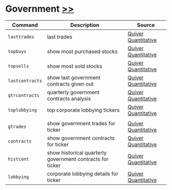# Government [>>](https://gamestonkterminal.github.io/GamestonkTerminal/stocks/government/)

Command|Description | Source
----|----|----
`lasttrades`           |last trades |[Quiver Quantitative](https://www.quiverquant.com)
`topbuys`              |show most purchased stocks |[Quiver Quantitative](https://www.quiverquant.com)
`topsells`             |show most sold stocks |[Quiver Quantitative](https://www.quiverquant.com)
`lastcontracts`        |show last government contracts given out |[Quiver Quantitative](https://www.quiverquant.com)
`qtrcontracts`         |quarterly government contracts analysis |[Quiver Quantitative](https://www.quiverquant.com)
`toplobbying`          |top corporate lobbying tickers |[Quiver Quantitative](https://www.quiverquant.com)
||
`gtrades`              |show government trades for ticker |[Quiver Quantitative](https://www.quiverquant.com)
`contracts`            |show government contracts for ticker |[Quiver Quantitative](https://www.quiverquant.com)
`histcont`             |show historical quarterly government contracts for ticker |[Quiver Quantitative](https://www.quiverquant.com)
`lobbying`             |corporate lobbying details for ticker |[Quiver Quantitative](https://www.quiverquant.com)
